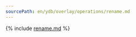 ```yaml
---
sourcePath: en/ydb/overlay/operations/rename.md
---
```


{% include [rename.md](_includes/rename.md) %}

